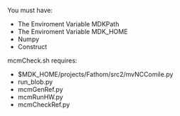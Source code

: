 You must have:
 * The Enviroment Variable MDKPath
 * The Enviroment Variable MDK_HOME
 * Numpy
 * Construct

mcmCheck.sh requires:
 * $MDK_HOME/projects/Fathom/src2/mvNCComile.py
 * run_blob.py
 * mcmGenRef.py
 * mcmRunHW.py
 * mcmCheckRef.py
 
